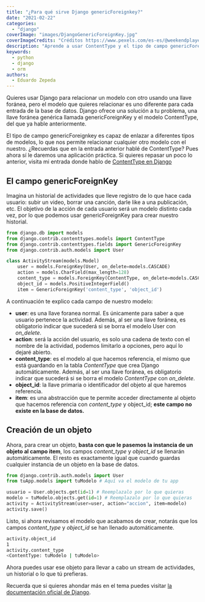 ```yaml
---
title: "¿Para qué sirve Django genericForeignkey?"
date: "2021-02-22"
categories: 
  - "django"
coverImage: "images/DjangoGenericForeignKey.jpg"
coverImageCredits: "Créditos https://www.pexels.com/es-es/@weekendplayer/"
description: "Aprende a usar ContentType y el tipo de campo genericForeignKey en Django para relacionar un objeto con diferentes tipos de modelo."
keywords:
  - python
  - django
  - orm
authors:
  - Eduardo Zepeda
---
```


Quieres usar Django para relacionar un modelo con otro usando una llave foránea, pero el modelo que quieres relacionar es uno diferente para cada entrada de la base de datos. Django ofrece una solución a tu problema, una llave foránea genérica llamada genericForeignKey y el modelo ContentType, del que ya hable anteriormente.

El tipo de campo genericForeignkey es capaz de enlazar a diferentes tipos de modelos, lo que nos permite relacionar cualquier otro modelo con el nuestro. ¿Recuerdas que en la entrada anterior hablé de ContentType? Pues ahora sí le daremos una aplicación práctica. Si quieres repasar un poco lo anterior, visita mi entrada donde hablo de [ContentType en Django](/es/que-hace-la-aplicacion-contenttype-en-django/)

## El campo genericForeignKey

Imagina un historial de actividades que lleve registro de lo que hace cada usuario: subir un video, borrar una canción, darle like a una publicación, etc. El objetivo de la acción de cada usuario será un modelo distinto cada vez, por lo que podemos usar genericForeignKey para crear nuestro historial.

```python
from django.db import models
from django.contrib.contenttypes.models import ContentType
from django.contrib.contenttypes.fields import GenericForeignKey
from django.contrib.auth.models import User

class ActivityStream(models.Model)
    user = models.ForeignKey(User, on_delete=models.CASCADE)
    action = models.CharField(max_length=128)
    content_type = models.ForeignKey(ContentType, on_delete=models.CASCADE)
    object_id = models.PositiveIntegerField()
    item = GenericForeignKey('content_type', 'object_id')
```

A continuación te explico cada campo de nuestro modelo:

- **user**: es una llave foranea normal. Es únicamente para saber a que usuario pertenece la actividad. Además, al ser una llave foránea, es obligatorio indicar que sucederá si se borra el modelo User con _on\_delete_.
- **action**: será la acción del usuario, es solo una cadena de texto con el nombre de la actividad, podemos limitarlo a opciones, pero aquí lo dejaré abierto.
- **content\_type**: es el modelo al que hacemos referencia, el mismo que está guardando en la tabla _ContentType_ que crea Django automáticamente. Además, al ser una llave foránea, es obligatorio indicar que sucederá si se borra el modelo _ContentType_ con _on\_delete_.
- **object\_id**: la llave primaria o identificador del objeto al que haremos referencia.
- **item**: es una abstracción que te permite acceder directamente al objeto que hacemos referencia con _content\_type_ y object\_id; **este campo no existe en la base de datos.**

## Creación de un objeto

Ahora, para crear un objeto, **basta con que le pasemos la instancia de un objeto al campo item**, los campos _content\_type_ y _object\_id_ se llenarán automáticamente. El resto es exactamente igual que cuando guardas cualquier instancia de un objeto en la base de datos.

```python
from django.contrib.auth.models import User
from tuApp.models import tuModelo # Aquí va el modelo de tu app

usuario = User.objects.get(id=1) # Reemplazalo por lo que quieras
modelo = tuModelo.objects.get(id=1) # Reemplazalo por lo que quieras
activity = ActivityStream(user=user, action="accion", item=modelo)
activity.save()
```

Listo, si ahora revisamos el modelo que acabamos de crear, notarás que los campos _content\_type_ y _object\_id_ se han llenado automáticamente.

```bash
activity.object_id
1
activity.content_type
<ContentType: tuModelo | tuModelo>
```

Ahora puedes usar ese objeto para llevar a cabo un stream de actividades, un historial o lo que tú prefieras.

Recuerda que si quieres ahondar más en el tema puedes visitar [la documentación oficial de Django](https://docs.djangoproject.com/en/3.1/ref/contrib/contenttypes/).
